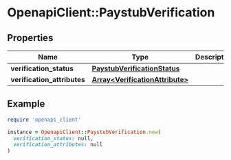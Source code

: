# OpenapiClient::PaystubVerification

## Properties

| Name | Type | Description | Notes |
| ---- | ---- | ----------- | ----- |
| **verification_status** | [**PaystubVerificationStatus**](PaystubVerificationStatus.md) |  |  |
| **verification_attributes** | [**Array&lt;VerificationAttribute&gt;**](VerificationAttribute.md) |  |  |

## Example

```ruby
require 'openapi_client'

instance = OpenapiClient::PaystubVerification.new(
  verification_status: null,
  verification_attributes: null
)
```

